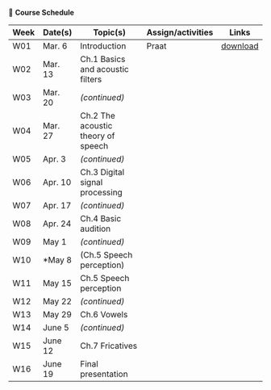 🌱 **Course Schedule**

| Week | Date(s) | Topic(s) | Assign/activities | Links |
|------|------|----------|--------|-------|
|  W01    | Mar. 6     |Introduction| Praat       | [download](https://www.fon.hum.uva.nl/praat/)      |
|  W02    | Mar. 13 | Ch.1 Basics and acoustic filters |        |       |
|  W03    | Mar. 20 | _(continued)_         |        |       |
|  W04    | Mar. 27 | Ch.2 The acoustic theory of speech |        |       |
|  W05    | Apr. 3 | _(continued)_ |        |       |
|  W06    | Apr. 10 |  Ch.3 Digital signal processing |        |       |
|  W07    | Apr. 17 |  _(continued)_ |        |       |
|  W08    | Apr. 24 |  Ch.4 Basic audition |        |       |
|  W09    | May 1 |  _(continued)_ |        |       |
|  W10    | *May 8 |  (Ch.5 Speech perception) |        |       |
|  W11    | May 15 |  Ch.5 Speech perception  |        |       |
|  W12    | May 22 | _(continued)_ |        |       |
|  W13    | May 29 | Ch.6 Vowels  |        |       |
|  W14    | June 5 | _(continued)_  |        |       |
|  W15    | June 12 | Ch.7 Fricatives |        |       |
|  W16    | June 19 |Final presentation |        |       |

